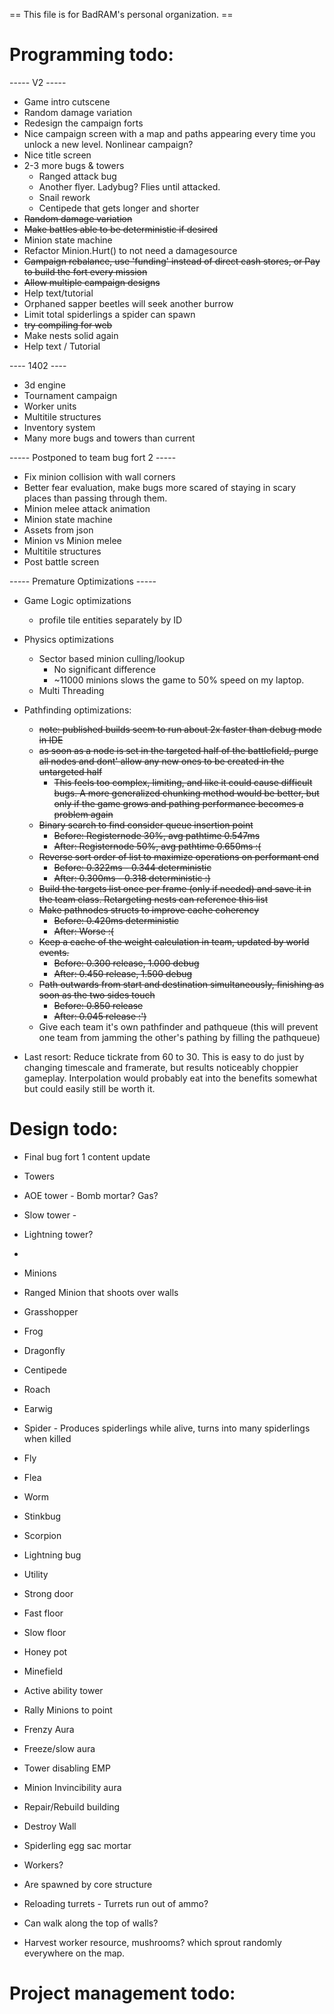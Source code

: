  == This file is for BadRAM's personal organization. ==

Programming todo:
=================

----- V2 -----

- Game intro cutscene
- Random damage variation
- Redesign the campaign forts
- Nice campaign screen with a map and paths appearing every time you unlock a new level. Nonlinear campaign?
- Nice title screen
- 2-3 more bugs & towers
  - Ranged attack bug
  - Another flyer. Ladybug? Flies until attacked.
  - Snail rework
  - Centipede that gets longer and shorter
- ~~Random damage variation~~
- ~~Make battles able to be deterministic if desired~~
- Minion state machine
- Refactor Minion.Hurt() to not need a damagesource
- ~~Campaign rebalance, use 'funding' instead of direct cash stores, or Pay to build the fort every mission~~
- ~~Allow multiple campaign designs~~
- Help text/tutorial
- Orphaned sapper beetles will seek another burrow
- Limit total spiderlings a spider can spawn
- ~~try compiling for web~~
- Make nests solid again
- Help text / Tutorial



---- 1402 ----
- 3d engine
- Tournament campaign
- Worker units
- Multitile structures
- Inventory system
- Many more bugs and towers than current

----- Postponed to team bug fort 2 -----

- Fix minion collision with wall corners
- Better fear evaluation, make bugs more scared of staying in scary places than passing through them.
- Minion melee attack animation
- Minion state machine
- Assets from json
- Minion vs Minion melee
- Multitile structures
- Post battle screen


----- Premature Optimizations -----

- Game Logic optimizations
  - profile tile entities separately by ID

- Physics optimizations
  - Sector based minion culling/lookup
    - No significant difference
    - ~11000 minions slows the game to 50% speed on my laptop.
  - Multi Threading

- Pathfinding optimizations:
  - ~~note: published builds seem to run about 2x faster than debug mode in IDE~~
  - ~~as soon as a node is set in the targeted half of the battlefield, purge all nodes and dont' allow any new ones to be created in the untargeted half~~
    - ~~This feels too complex, limiting, and like it could cause difficult bugs. A more generalized chunking method would be better, but only if the game grows and pathing performance becomes a problem again~~
  - ~~Binary search to find consider queue insertion point~~
    - ~~Before: Registernode 30%, avg pathtime 0.547ms~~
    - ~~After:  Registernode 50%, avg pathtime 0.650ms :(~~
  - ~~Reverse sort order of list to maximize operations on performant end~~
    - ~~Before: 0.322ms - 0.344 deterministic~~
    - ~~After: 0.300ms - 0.318 deterministic :)~~
  - ~~Build the targets list once per frame (only if needed) and save it in the team class. Retargeting nests can reference this list~~
  - ~~Make pathnodes structs to improve cache coherency~~
    - ~~Before: 0.420ms deterministic~~
    - ~~After: Worse :(~~
  - ~~Keep a cache of the weight calculation in team, updated by world events.~~
    - ~~Before: 0.300 release, 1.000 debug~~
    - ~~After:  0.450 release, 1.500 debug~~
  - ~~Path outwards from start and destination simultaneously, finishing as soon as the two sides touch~~
    - ~~Before: 0.850 release~~
    - ~~After:  0.045 release :')~~
  - Give each team it's own pathfinder and pathqueue (this will prevent one team from jamming the other's pathing by filling the pathqueue)

- Last resort: Reduce tickrate from 60 to 30. This is easy to do just by changing timescale and framerate, but results noticeably choppier gameplay. Interpolation would probably eat into the benefits somewhat but could easily still be worth it.


Design todo:
============
- Final bug fort 1 content update
 - Towers
  - AOE tower - Bomb mortar? Gas?
  - Slow tower - 
  - Lightning tower?
  - 
 - Minions
  - Ranged Minion that shoots over walls
  - Grasshopper
  - Frog
  - Dragonfly
  - Centipede
  - Roach
  - Earwig
  - Spider - Produces spiderlings while alive, turns into many spiderlings when killed
  - Fly
  - Flea
  - Worm
  - Stinkbug
  - Scorpion
  - Lightning bug
 - Utility
  - Strong door
  - Fast floor
  - Slow floor
  - Honey pot
  - Minefield
 - Active ability tower
  - Rally Minions to point
  - Frenzy Aura
  - Freeze/slow aura
  - Tower disabling EMP
  - Minion Invincibility aura
  - Repair/Rebuild building
  - Destroy Wall 
  - Spiderling egg sac mortar

- Workers?
 - Are spawned by core structure
 - Reloading turrets - Turrets run out of ammo?
 - Can walk along the top of walls?
 - Harvest worker resource, mushrooms? which sprout randomly everywhere on the map.


Project management todo:
========================


